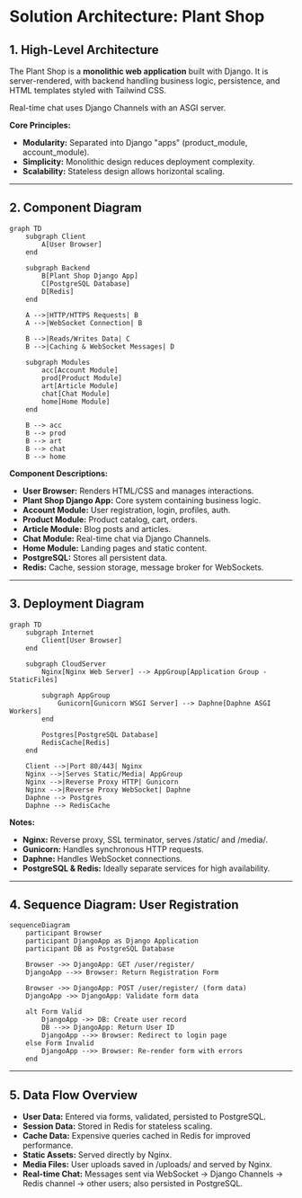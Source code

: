 # Solution Architecture: Plant Shop

## 1. High-Level Architecture

The Plant Shop is a **monolithic web application** built with Django. It is server-rendered, with backend handling business logic, persistence, and HTML templates styled with Tailwind CSS.

Real-time chat uses Django Channels with an ASGI server.

**Core Principles:**

* **Modularity:** Separated into Django "apps" (product\_module, account\_module).
* **Simplicity:** Monolithic design reduces deployment complexity.
* **Scalability:** Stateless design allows horizontal scaling.

---

## 2. Component Diagram

```mermaid
graph TD
    subgraph Client
        A[User Browser]
    end

    subgraph Backend
        B[Plant Shop Django App]
        C[PostgreSQL Database]
        D[Redis]
    end

    A -->|HTTP/HTTPS Requests| B
    A -->|WebSocket Connection| B
    
    B -->|Reads/Writes Data| C
    B -->|Caching & WebSocket Messages| D

    subgraph Modules
        acc[Account Module]
        prod[Product Module]
        art[Article Module]
        chat[Chat Module]
        home[Home Module]
    end

    B --> acc
    B --> prod
    B --> art
    B --> chat
    B --> home
```

**Component Descriptions:**

* **User Browser:** Renders HTML/CSS and manages interactions.
* **Plant Shop Django App:** Core system containing business logic.
* **Account Module:** User registration, login, profiles, auth.
* **Product Module:** Product catalog, cart, orders.
* **Article Module:** Blog posts and articles.
* **Chat Module:** Real-time chat via Django Channels.
* **Home Module:** Landing pages and static content.
* **PostgreSQL:** Stores all persistent data.
* **Redis:** Cache, session storage, message broker for WebSockets.

---

## 3. Deployment Diagram

```mermaid
graph TD
    subgraph Internet
        Client[User Browser]
    end

    subgraph CloudServer
        Nginx[Nginx Web Server] --> AppGroup[Application Group - StaticFiles]

        subgraph AppGroup
            Gunicorn[Gunicorn WSGI Server] --> Daphne[Daphne ASGI Workers]
        end

        Postgres[PostgreSQL Database]
        RedisCache[Redis]
    end

    Client -->|Port 80/443| Nginx
    Nginx -->|Serves Static/Media| AppGroup
    Nginx -->|Reverse Proxy HTTP| Gunicorn
    Nginx -->|Reverse Proxy WebSocket| Daphne
    Daphne --> Postgres
    Daphne --> RedisCache
```

**Notes:**

* **Nginx:** Reverse proxy, SSL terminator, serves /static/ and /media/.
* **Gunicorn:** Handles synchronous HTTP requests.
* **Daphne:** Handles WebSocket connections.
* **PostgreSQL & Redis:** Ideally separate services for high availability.

---

## 4. Sequence Diagram: User Registration

```mermaid
sequenceDiagram
    participant Browser
    participant DjangoApp as Django Application
    participant DB as PostgreSQL Database

    Browser ->> DjangoApp: GET /user/register/
    DjangoApp -->> Browser: Return Registration Form

    Browser ->> DjangoApp: POST /user/register/ (form data)
    DjangoApp ->> DjangoApp: Validate form data

    alt Form Valid
        DjangoApp ->> DB: Create user record
        DB -->> DjangoApp: Return User ID
        DjangoApp -->> Browser: Redirect to login page
    else Form Invalid
        DjangoApp -->> Browser: Re-render form with errors
    end
```

---

## 5. Data Flow Overview

* **User Data:** Entered via forms, validated, persisted to PostgreSQL.
* **Session Data:** Stored in Redis for stateless scaling.
* **Cache Data:** Expensive queries cached in Redis for improved performance.
* **Static Assets:** Served directly by Nginx.
* **Media Files:** User uploads saved in /uploads/ and served by Nginx.
* **Real-time Chat:** Messages sent via WebSocket → Django Channels → Redis channel → other users; also persisted in PostgreSQL.
